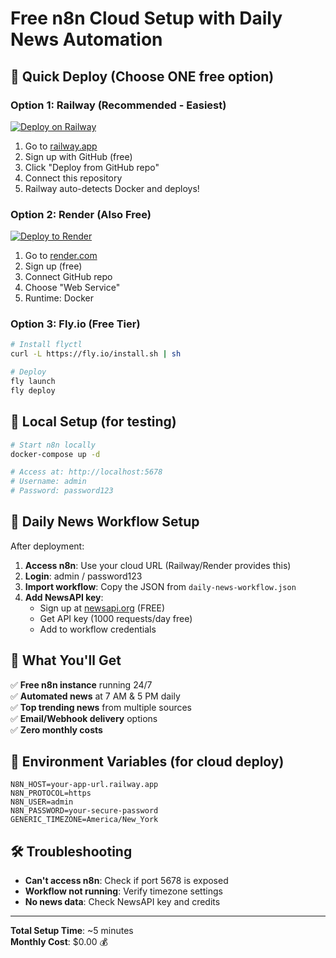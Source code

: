 # Free n8n Cloud Setup with Daily News Automation

## 🚀 Quick Deploy (Choose ONE free option)

### Option 1: Railway (Recommended - Easiest)
[![Deploy on Railway](https://railway.app/button.svg)](https://railway.app)

1. Go to [railway.app](https://railway.app)
2. Sign up with GitHub (free)
3. Click "Deploy from GitHub repo"
4. Connect this repository
5. Railway auto-detects Docker and deploys!

### Option 2: Render (Also Free)
[![Deploy to Render](https://render.com/images/deploy-to-render-button.svg)](https://render.com)

1. Go to [render.com](https://render.com)
2. Sign up (free)
3. Connect GitHub repo
4. Choose "Web Service" 
5. Runtime: Docker

### Option 3: Fly.io (Free Tier)
```bash
# Install flyctl
curl -L https://fly.io/install.sh | sh

# Deploy
fly launch
fly deploy
```

## 🔧 Local Setup (for testing)
```bash
# Start n8n locally
docker-compose up -d

# Access at: http://localhost:5678
# Username: admin
# Password: password123
```

## 📰 Daily News Workflow Setup

After deployment:

1. **Access n8n**: Use your cloud URL (Railway/Render provides this)
2. **Login**: admin / password123
3. **Import workflow**: Copy the JSON from `daily-news-workflow.json`
4. **Add NewsAPI key**: 
   - Sign up at [newsapi.org](https://newsapi.org) (FREE)
   - Get API key (1000 requests/day free)
   - Add to workflow credentials

## 🎯 What You'll Get

✅ **Free n8n instance** running 24/7  
✅ **Automated news** at 7 AM & 5 PM daily  
✅ **Top trending news** from multiple sources  
✅ **Email/Webhook delivery** options  
✅ **Zero monthly costs**

## 🔐 Environment Variables (for cloud deploy)

```env
N8N_HOST=your-app-url.railway.app
N8N_PROTOCOL=https
N8N_USER=admin
N8N_PASSWORD=your-secure-password
GENERIC_TIMEZONE=America/New_York
```

## 🛠 Troubleshooting

- **Can't access n8n**: Check if port 5678 is exposed
- **Workflow not running**: Verify timezone settings
- **No news data**: Check NewsAPI key and credits

---

**Total Setup Time**: ~5 minutes  
**Monthly Cost**: $0.00 💰